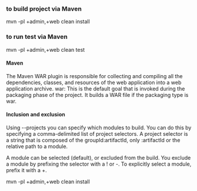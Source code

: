 ### to build project via Maven
mvn -pl +admin,+web clean install

### to run test via Maven
mvn -pl +admin,+web clean test


#### Maven

The Maven WAR plugin is responsible for collecting and compiling all the dependencies, 
classes, and resources of the web application into a web application archive.
war: This is the default goal that is invoked during the packaging phase of the project. 
It builds a WAR file if the packaging type is war.

#### Inclusion and exclusion

Using --projects you can specify which modules to build.
You can do this by specifying a comma-delimited list of project selectors. 
A project selector is a string that is composed of the groupId:artifactId, only :artifactId or the relative path to a module.

A module can be selected (default), or excluded from the build. 
You exclude a module by prefixing the selector with a ! or -.
To explicitly select a module, prefix it with a +.

mvn -pl +admin,+web clean install
